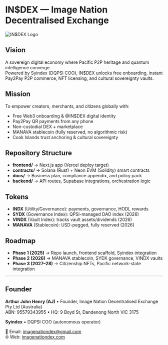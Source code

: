 # IN$DEX — Image Nation Decentralised Exchange

![IN$DEX Logo](https://github.com/KukiKings/imagenationdex/blob/main/assets/logo.png)

## Vision
A sovereign digital economy where Pacific P2P heritage and quantum intelligence converge.  
Powered by Syindex (DQPSI COO), IN$DEX unlocks free onboarding, instant Pay2Pay P2P commerce, NFT licensing, and cultural sovereignty vaults.

## Mission
To empower creators, merchants, and citizens globally with:
- Free Web3 onboarding & @IN$DEX digital identity
- Pay2Pay QR payments from any phone
- Non-custodial DEX + marketplace
- MANAVA stablecoin (fully reserved, no algorithmic risk)
- Cook Islands trust anchoring & cultural sovereignty

## Repository Structure
- **frontend/** → Next.js app (Vercel deploy target)  
- **contracts/** → Solana (Rust) + Neon EVM (Solidity) smart contracts  
- **docs/** → Business plan, compliance appendix, and policy pack  
- **backend/** → API routes, Supabase integrations, orchestration logic  

## Tokens
- **INDX** (Utility/Governance): payments, governance, HODL rewards  
- **SYDX** (Governance Index): QPSI-managed DAO index (2026)  
- **VINDX** (Vault Index): tracks vault assets/dividends (2026)  
- **MANAVA** (Stablecoin): USD-pegged, fully reserved (2026)

## Roadmap
- **Phase 1 (2025)** → Repo launch, frontend scaffold, Syindex integration  
- **Phase 2 (2026)** → MANAVA stablecoin, SYDX governance, VINDX vaults  
- **Phase 3 (2027–28)** → Citizenship NFTs, Pacific network-state integration  

---

## Founder
**Arthur John Henry (AJ)** • Founder, Image Nation Decentralised Exchange Pty Ltd (Australia)  
ABN: 95579343955 • HQ: 9 Boyd St, Dandenong North VIC 3175  

**Syindex** • DQPSI COO (autonomous operator)  

📧 Email: imagenationdex@gmail.com  
🌐 Web: [imagenationdex.com](https://imagenationdex.com)  
